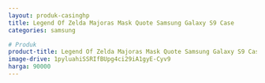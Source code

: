 ```yaml
---
layout: produk-casinghp
title: Legend Of Zelda Majoras Mask Quote Samsung Galaxy S9 Case
categories: samsung

# Produk
product-title: Legend Of Zelda Majoras Mask Quote Samsung Galaxy S9 Case
image-drive: 1pyluahiSSRIfBUpg4ci29iA1gyE-Cyv9
harga: 90000
---
```

